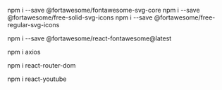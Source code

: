 npm i --save @fortawesome/fontawesome-svg-core
npm i --save @fortawesome/free-solid-svg-icons
npm i --save @fortawesome/free-regular-svg-icons

npm i --save @fortawesome/react-fontawesome@latest

npm i axios

npm i react-router-dom

npm i react-youtube
